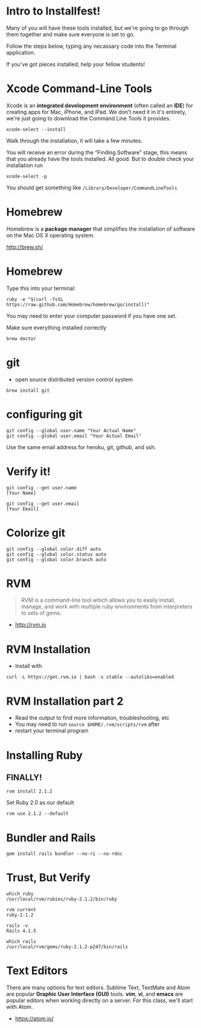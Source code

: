 Intro to Installfest!
=====================

Many of you will have these tools installed, but we're going to go through them together and make sure everyone is set to go.

Follow the steps below, typing any necassary code into the Terminal application.

If you've got pieces installed, help your fellow students!

Xcode Command-Line Tools
========================
Xcode is an **integrated development environment** (often called an **IDE**) for creating apps for Mac, iPhone, and iPad. We don't need it in it's entirety, we're just going to download the Command Line Tools it provides.

```
xcode-select --install
```

Walk through the installation, it will take a few minutes.

You will receive an error during the “Finding Software” stage, this means that you already have the tools installed. All good. But to double check your installation run

```
xcode-select -p
```

You should get something like `/Library/Developer/CommandLineTools`

Homebrew
========
Homebrew is a **package manager** that simplifies the installation of software on the Mac OS X operating system.

http://brew.sh/

Homebrew
========
Type this into your terminal:

```
ruby -e "$(curl -fsSL https://raw.github.com/Homebrew/homebrew/go/install)"
```

You may need to enter your computer password if you have one set.

Make sure everything installed correctly

```
brew doctor
```

git
===
+ open source distributed version control system
```
brew install git
```

configuring git
===============
```
git config --global user.name "Your Actual Name"
git config --global user.email "Your Actual Email"
```

Use the same email address for heroku, git, github, and ssh.

Verify it!
==========
```
git config --get user.name
[Your Name]

git config --get user.email
[Your Email]
```


Colorize git
============
```
git config --global color.diff auto
git config --global color.status auto
git config --global color.branch auto
```
RVM
===
>RVM is a command-line tool which allows you to easily install, manage, and work with multiple ruby environments from interpreters to sets of gems.

+ http://rvm.io

RVM Installation
================

+ Install with

```
curl -L https://get.rvm.io | bash -s stable --autolibs=enabled
```

RVM Installation part 2
=======================
+ Read the output to find more information, troubleshooting, etc
+ You may need to run ```source $HOME/.rvm/scripts/rvm``` after
+ restart your terminal program

Installing Ruby
===============

## FINALLY!

```
rvm install 2.1.2
```

Set Ruby 2.0 as our default

```
rvm use 2.1.2 --default
```


Bundler and Rails
=================

```
gem install rails bundler --no-ri --no-rdoc
```


Trust, But Verify
=================

```
which ruby
/usr/local/rvm/rubies/ruby-2.1.2/bin/ruby
```

```
rvm current
ruby-2.1.2
```

```
rails -v
Rails 4.1.5
```

```
which rails
/usr/local/rvm/gems/ruby-2.1.2-p247/bin/rails
```

Text Editors
============
There are many options for text editors. Sublime Text, TextMate and Atom are popular **Graphic User Interface (GUI)** tools. **vim**, **vi**, and **emacs** are popular editors when working directly on a server. For this class, we'll start with Atom.

+ https://atom.io/
